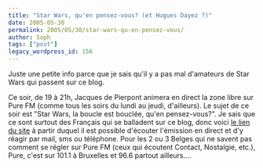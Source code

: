 ```yaml
---
title: "Star Wars, qu'en pensez-vous? (et Hugues Dayez ?)"
date: 2005-05-30
permalink: 2005/05/30/star-wars-qu-en-pensez-vous/
author: Soph
tags: ["post"]
legacy_wordpress_id: 156
---
```


Juste une petite info parce que je sais qu'il y a pas mal d'amateurs de Star Wars qui passent sur ce blog.

Ce soir, de 19 à 21h, Jacques de Pierpont animera en direct la zone libre sur Pure FM (comme tous les soirs du lundi au jeudi, d'ailleurs). Le sujet de ce soir est "Star Wars, la boucle est bouclée, qu'en pensez-vous?". Je sais que ce sont surtout des Français qui se balladent sur ce blog, donc voici [le lien du site](http://www.purefm.be/rtbf_2000/bin/view_something.cgi?id=0161768_sac) à partir duquel il est possible d'écouter l'émission en direct et d'y réagir par mail, sms ou téléphone. Pour les 2 ou 3 Belges qui ne savent pas comment se régler sur Pure FM (ceux qui écoutent Contact, Nostalgie, etc.), Pure, c'est sur 101.1 à Bruxelles et 96.6 partout ailleurs....

<!-- excerpt -->

